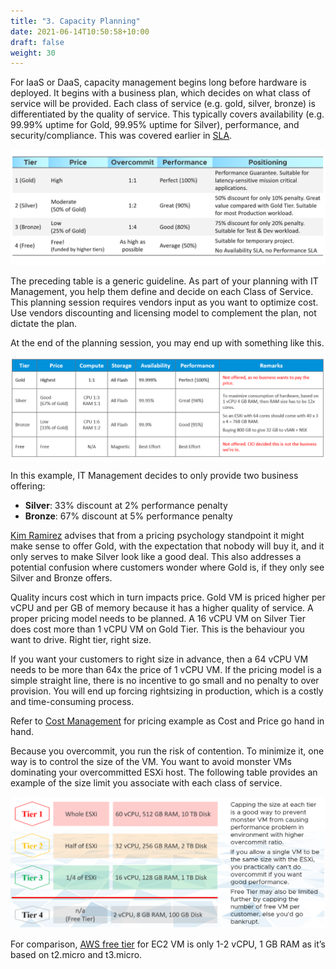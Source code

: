 ```yaml
---
title: "3. Capacity Planning"
date: 2021-06-14T10:50:58+10:00
draft: false
weight: 30
---
```


For IaaS or DaaS, capacity management begins long before hardware is deployed. It begins with a business plan, which decides on what class of service will be provided. Each class of service (e.g. gold, silver, bronze) is differentiated by the quality of service. This typically covers availability (e.g. 99.99% uptime for Gold, 99.95% uptime for Silver), performance, and security/compliance. This was covered earlier in [SLA](/operations-management/chapter-1-overview/1.1.7-service-level-agreement/).

![Capacity tiers](1.3.3-fig-1.png)

The preceding table is a generic guideline. As part of your planning with IT Management, you help them define and decide on each Class of Service. This planning session requires vendors input as you want to optimize cost. Use vendors discounting and licensing model to complement the plan, not dictate the plan.

At the end of the planning session, you may end up with something like this.

![capacity tier examples](1.3.3-fig-2.png)

In this example, IT Management decides to only provide two business offering:

- **Silver**: 33% discount at 2% performance penalty
- **Bronze**: 67% discount at 5% performance penalty

[Kim Ramirez](https://www.linkedin.com/in/kimkiser1/) advises that from a pricing psychology standpoint it might make sense to offer Gold, with the expectation that nobody will buy it, and it only serves to make Silver look like a good deal. This also addresses a potential confusion where customers wonder where Gold is, if they only see Silver and Bronze offers.

Quality incurs cost which in turn impacts price. Gold VM is priced higher per vCPU and per GB of memory because it has a higher quality of service. A proper pricing model needs to be planned. A 16 vCPU VM on Silver Tier does cost more than 1 vCPU VM on Gold Tier. This is the behaviour you want to drive. Right tier, right size.

If you want your customers to right size in advance, then a 64 vCPU VM needs to be more than 64x the price of 1 vCPU VM. If the pricing model is a simple straight line, there is no incentive to go small and no penalty to over provision. You will end up forcing rightsizing in production, which is a costly and time-consuming process.

Refer to [Cost Management](/operations-management/chapter-5-cost-management/) for pricing example as Cost and Price go hand in hand.

Because you overcommit, you run the risk of contention. To minimize it, one way is to control the size of the VM. You want to avoid monster VMs dominating your overcommitted ESXi host. The following table provides an example of the size limit you associate with each class of service.

![Tiering breakdown](1.3.3-fig-3.png)

For comparison, [AWS free tier](https://aws.amazon.com/free/) for EC2 VM is only 1-2 vCPU, 1 GB RAM as it’s based on t2.micro and t3.micro.